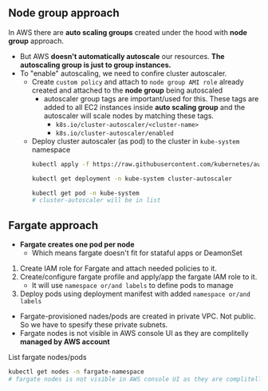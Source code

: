 ## Node group approach

In AWS there are **auto scaling groups** created under the hood with **node group** approach.

- But AWS **doesn't automatically autoscale** our resources. **The autoscaling group is just to group instances.**
- To "enable" autoscaling, we need to confire cluster autoscaler.
  - Create `custom policy` and attach to `node group AMI role` already created and attached to the **node group** being autoscaled
    - autoscaler group tags are important/used for this. These tags are added to all EC2 instances inside **auto scaling group** and the autoscaler will scale nodes by matching these tags.
      - `k8s.io/cluster-autoscaler/<cluster-name>`
      - `k8s.io/cluster-autoscaler/enabled`
  - Deploy cluster autoscaler (as pod) to the cluster in `kube-system` namespace
    ```bash
    kubectl apply -f https://raw.githubusercontent.com/kubernetes/autoscaler/master/cluster-autoscaler/cloudprovider/aws/examples/cluster-autoscaler-autodiscover.yaml
    ```
    ```bash
    kubectl get deployment -n kube-system cluster-autoscaler
    ```
     ```bash
    kubectl get pod -n kube-system
     # cluster-autoscaler will be in list
    ``` 

## Fargate approach

- **Fargate creates one pod per node**
  - Which means fargate doesn't fit for stataful apps or DeamonSet

1. Create IAM role for Fargate and attach needed policies to it.
2. Create/configure fargate profile and apply/app the fargate IAM role to it.
   - It will use `namespace or/and labels` to define pods to manage
3. Deploy pods using deployment manifest with added `namespace or/and labels`

- Fargate-provisioned nades/pods are created in private VPC. Not public. So we have to spesify these private subnets.
- Fargate nodes is not visible in AWS console UI as they are complitelly **managed by AWS account**

List fargate nodes/pods
```bash
kubectl get nodes -n fargate-namespace
# fargate nodes is not visible in AWS console UI as they are complitelly managed by AWS account
```

